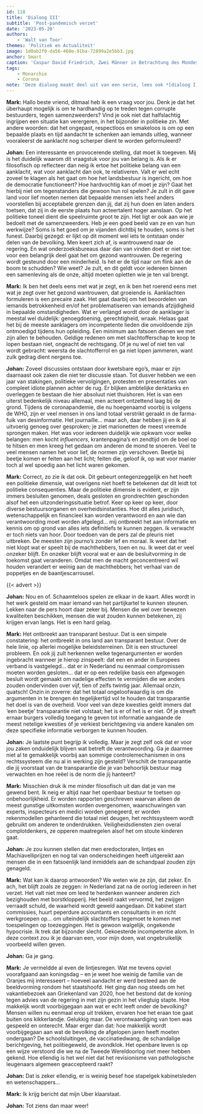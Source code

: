 ```yaml
---
id: 118
title: 'Dialoog III'
subtitle: 'Post-pandemisch verzet'
date: '2023-05-20'
authors:
    - 'Walt van Toor'
themes: 'Politiek en Actualiteit'
image: 1d0ab2f0-da56-460e-91ba-72899a2e5bb3.jpg
anchor: Smart
caption: 'Caspar David Friedrich, Zwei Männer in Betrachtung des Mondes, ca. 1819.'
tags:
    - Monarchie
    - Corona
note: 'Deze dialoog maakt deel uit van een serie, lees ook *[dialoog I](https://reactionair.nl/artikelen/dialoog-i/)* en *[dialoog II](https://reactionair.nl/artikelen/dialoog-ii/)*.'
---
```


**Mark:** Hallo beste vriend, ditmaal heb ik een vraag voor jou. Denk je dat het überhaupt mogelijk is om te hardhandig op te treden tegen corrupte bestuurders, tegen samenzweerders? Vind je ook niet dat halfslachtig ingrijpen een situatie kan verergeren, in het bijzonder in politieke zin. Met andere woorden: dat het ongepast, respectloos en smakeloos is om op een bepaalde plaats en tijd aandacht te schenken aan iemands uitleg, wanneer vooraleerst de aanklacht nog scherper dient te worden geformuleerd? 

**Johan:** Een interessante en provocerende stelling, dat moet ik toegeven. Mij is het duidelijk waarom dit vraagstuk voor jou van belang is. Als ik er filosofisch op reflecteer dan neig ik ertoe het politieke belang van een aanklacht, wat voor aanklacht dan ook, te relativeren. Valt er wel echt zoveel te klagen als het gaat om hoe het landsbestuur is ingericht, om hoe de democratie functioneert? Hoe hardvochtig kan of moet je zijn? Gaat het hierbij niet om tegenstanders die gewoon hun rol spelen? Je zult in dit gave land voor lief moeten nemen dat bepaalde mensen iets heel anders voorstellen bij acceptabele grenzen dan jij, dat zij hun doen en laten anders toetsen, dat zij in de eerste plaats hun acteertalent hoger aanslaan. Op het politieke toneel dient die speelruimte groot te zijn. Het ligt er ook aan wie je bedoelt met de samenzweerders. Heb je een goed beeld van ze en van hun werkwijze? Soms is het goed om je vijanden dichtbij te houden, soms is het funest. Daarbij gezegd: er lijkt op dit moment wel iets te ontstaan onder delen van de bevolking. Men keert zich af, is wantrouwend naar de regering. En wat onderzoeksbureaus daar dan van vinden doet er niet toe: voor een belangrijk deel gaat het om gezond wantrouwen. De regering wordt gesteund door een minderheid. Is het er de tijd naar om flink aan de boom te schudden? Wie weet? Je zult, en dit geldt voor iedereen binnen een samenleving als de onze, altijd moeten opletten wie je ten val brengt. 

**Mark:** Ik ben het deels eens met wat je zegt, en ik ben het roerend eens met wat je zegt over het gezond wantrouwen, dat groeiende is. Aanklachten formuleren is een precaire zaak. Het gaat daarbij om het beoordelen van iemands betrokkenheid en/of het problematiseren van iemands afzijdigheid in bepaalde omstandigheden. Wat er verlangd wordt door de aanklager is meestal wel duidelijk: genoegdoening, gerechtigheid, wraak. Helaas gaat het bij de meeste aanklagers om incompetente lieden die onvoldoende zijn ontmoedigd tijdens hun opleiding. Een minimum aan fatsoen dienen we met zijn allen te behouden. Geldige redenen om met slachtofferschap te koop te lopen bestaan niet, ongeacht de rechtsgang. Of je nu wel of niet ten val wordt gebracht: weersta de slachtofferrol en ga niet lopen jammeren, want zulk gedrag dient nergens toe.

**Johan:** Zoveel discussies ontstaan door kwetsbare ego’s, maar er zijn daarnaast ook zaken die niet ter discussie staan. Tot dusver hebben we een jaar van stakingen, politieke vervolgingen, protesten en presentaties van compleet idiote plannen achter de rug. Er blijken ambtelijke denktanks en overleggen te bestaan die hier absoluut niet thuishoren. Het is van een uiterst bedenkelijk niveau allemaal, men acteert ontzettend laag bij de grond. Tijdens de coronapandemie, die nu hoegenaamd voorbij is volgens de WHO, zijn er veel mensen in ons land totaal verstrikt geraakt in de farma-fuik van desinformatie. Het journaille… maar ach, daar hebben jij en ik al uitvoerig genoeg over gesproken; je ziet marionetten de meest vreemde sprongen maken. Het was voor iedereen duidelijk wie opkwam voor welke belangen: men kocht _influencers_, krantenpagina’s en zendtijd om de boel op te hitsen en men kreeg het gedaan om anderen de mond te snoeren. Veel te veel mensen namen het voor lief, de normen zijn verschoven. Beetje bij beetje komen er feiten aan het licht; feiten die, geloof ik, op wat voor manier toch al wel spoedig aan het licht waren gekomen. 

**Mark:** Correct, zo zie ik dat ook. Dit gebeurt ontegenzeggelijk en het heeft een politieke dimensie, wat overigens niet hoeft te betekenen dat dit leidt tot politieke consequenties. Maar de politieke dimensie is evident, er zijn immers besluiten genomen, deals gesloten en grondrechten geschonden alsof het een uitzonderingssituatie betrof. Keer op keer op keer, door diverse bestuursorganen en overheidsinstanties. Hoe dit alles juridisch, wetenschappelijk en financieel kan worden verantwoord en aan wie dan verantwoording moet worden afgelegd… mij ontbreekt het aan informatie en kennis om op grond van alles iets definitiefs te kunnen zeggen. Ik verwacht er toch niets van hoor. Door toedoen van de pers zal de pleuris niet uitbreken. De meesten zijn journo’s zonder lef en moraal. Ik weet dat het niet klopt wat er speelt bij de machthebbers, toen en nu. Ik weet dat er veel onzeker blijft. En onzeker blijft vooral wat er aan de besluitvorming in de toekomst gaat veranderen. Omdat men de macht geconcentreerd wil houden verandert er weinig aan de machthebbers; het verhaal van de poppetjes en de baantjescarrousel.
 
{{< advert >}}

**Johan:**  Nou en of. Schaamteloos spelen ze elkaar in de kaart. Alles wordt in het werk gesteld om maar iemand van het partijkartel te kunnen steunen. Lekken naar de pers hoort daar zeker bij. Mensen die wel over bewezen kwaliteiten beschikken, mensen die wat zouden kunnen betekenen, zij krijgen ervan langs. Het is een hard gelag. 

**Mark:** Het ontbreekt aan transparant bestuur. Dat is een simpele constatering: het ontbreekt in ons land aan transparant bestuur. Over de hele linie, op allerlei mogelijke beleidsterreinen. Dit is een structureel probleem. En ook jij zult herkennen welke tegenargumenten er worden ingebracht wanneer je hierop zinspeelt: dat een en ander in Europees verband is vastgelegd… dat er in Nederland nu eenmaal compromissen moeten worden gesloten… dat er op een redelijke basis een afgewogen besluit wordt gemaakt om nadelige effecten te vermijden die we anders zouden ondervinden over vijf, tien of zelfs twintig jaar. Allemaal onzin, quatsch! Onzin in zoverre: dat het totaal ongeloofwaardig is om die argumenten in te brengen én tegelijkertijd vol te houden dat transparantie het doel is van de overheid. Voor veel van deze kwesties geldt immers dat ‘een beetje’ transparantie niet volstaat; het is er of het is er niet. Óf je streeft ernaar burgers volledig toegang te geven tot informatie aangaande de meest netelige kwesties óf je verkiest berichtgeving via andere kanalen om deze specifieke informatie verborgen te kunnen houden.

**Johan:**  Je laatste punt begrijp ik volledig. Maar je zegt zelf ook dat er voor jou zaken onduidelijk blijven wat betreft de verantwoording. Ga je daarmee niet al te gemakkelijk voorbij aan sommige controlemechanismen in ons rechtssysteem die nu al in werking zijn gesteld? Verschilt de transparantie die jij voorstaat van de transparantie die je van behoorlijk bestuur mag verwachten en hoe reëel is de norm die jij hanteert?

**Mark:** Misschien druk ik me minder filosofisch uit dan dat je van me gewend bent. Ik neig er altijd naar het openbaar bestuur te toetsen op onbehoorlijkheid. Er worden rapporten geschreven waarvan alleen de meest gunstige uitkomsten worden overgenomen, waarschuwingen van experts, inspecteurs en medici worden genegeerd, er worden rekenmodellen gehanteerd die totaal niet deugen, het rechtssysteem wordt gebruikt om anderen te onderdrukken. Veiligheidsdiensten zien overal complotdenkers, ze opperen maatregelen alsof het om stoute kinderen gaat.

**Johan:**  Je zou kunnen stellen dat men eredoctoraten, lintjes en Machiavelliprijzen en nog tal van onderscheidingen heeft uitgereikt aan mensen die in een fatsoenlijk land inmiddels aan de schandpaal zouden zijn genageld. 

**Mark:** Wat kan ik daarop antwoorden? We weten wie ze zijn, dat zeker. En ach, het blijft zoals ze zeggen: in Nederland zat na de oorlog iedereen in het verzet. Het valt niet mee om leed te herdenken wanneer anderen zich bezighouden met borstklopperij. Het beeld raakt vervormd, het zwijgen verraadt schuld, de waarheid wordt geweld aangedaan. Dit kabinet start commissies, huurt peperdure accountants en consultants in en richt werkgroepen op… om uiteindelijk slachtoffers tegemoet te komen met toespelingen op toezeggingen. Het is gewoon walgelijk, ongekende hypocrisie. Ik trek dat bijzonder slecht. Gekoesterde incompetentie alom. In deze context zou ik je daarvan een, voor mijn doen, wat ongebruikelijk voorbeeld willen geven.

**Johan:**  Ga je gang. 

**Mark:** Je vermeldde al even de lintjesregen. Wat me tevens opviel voorafgaand aan koningsdag – en je weet hoe weinig de familie van de Oranjes mij interesseert – hoeveel aandacht er werd besteed aan de beeldvorming rondom het staatshoofd. Het ging dan nog steeds om het vakantiebezoek aan Griekenland van 2020, hoe het bestond dat de koning tegen advies van de regering in met zijn gezin in het vliegtuig stapte. Hoe makkelijk wordt voorbijgegaan aan wat er echt leeft onder de bevolking? Mensen willen nu eenmaal erop uit trekken, ervaren hoe het eraan toe gaat buiten ons kikkerlandje. Gelukkig maar. De verontwaardiging van toen was gespeeld en onterecht. Maar erger dan dat: hoe makkelijk wordt voorbijgegaan aan wat de bevolking de afgelopen jaren heeft moeten ondergaan? De schoolsluitingen, de vaccinatiedwang, de schandalige berichtgeving, het politiegeweld, de avondklok. Het openbare leven is op een wijze verstoord die we na de Tweede Wereldoorlog niet meer hebben gekend. Hoe ellendig is het wel niet dat het revisionisme van pathologische leugenaars algemeen geaccepteerd raakt?

**Johan:**  Dat is zeker ellendig, er is weinig besef hoe stapelgek kabinetsleden en wetenschappers…

**Mark:** Ik krijg bericht dat mijn Uber klaarstaat. 

**Johan:**  Tot ziens dan maar weer!
